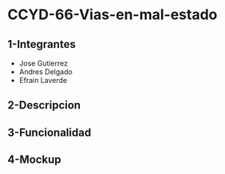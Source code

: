 # CCYD-66-Vias-en-mal-estado

## 1-Integrantes 

* Jose Gutierrez
* Andres Delgado
* Efrain Laverde

## 2-Descripcion

## 3-Funcionalidad

## 4-Mockup

